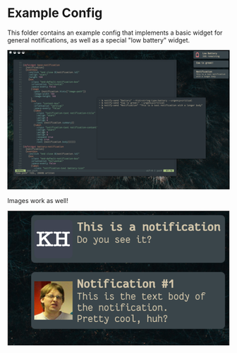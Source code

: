 # Example Config

This folder contains an example config that implements a basic widget for general notifications, as well as a special "low battery" widget.

![Notification Example](../.github/screenshot.png)

Images work as well!

![Notification with images](../.github/images.png)
